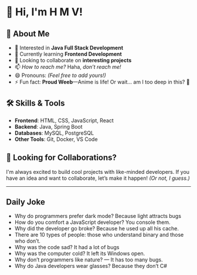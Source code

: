 # 👋 Hi, I'm H M V!

## 🚀 About Me
- 👀 Interested in **Java Full Stack Development**
- 🌱 Currently learning **Frontend Development**
- 💞 Looking to collaborate on **interesting projects**
- 📫 _How to reach me?_ Haha, _don’t reach me!_
- 😄 Pronouns: *(Feel free to add yours!)*
- ⚡ Fun fact: **Proud Weeb**—Anime is life! Or wait… am I too deep in this? 🤔

## 🛠️ Skills & Tools
- **Frontend**: HTML, CSS, JavaScript, React
- **Backend**: Java, Spring Boot
- **Databases**: MySQL, PostgreSQL
- **Other Tools**: Git, Docker, VS Code

## 📌 Looking for Collaborations?
I'm always excited to build cool projects with like-minded developers. If you have an idea and want to collaborate, let’s make it happen! _(Or not, I guess.)_

---
## Daily Joke
- Why do programmers prefer dark mode? Because light attracts bugs
- How do you comfort a JavaScript developer? You console them.
- Why did the developer go broke? Because he used up all his cache.
- There are 10 types of people: those who understand binary and those who don’t.
- Why was the code sad? It had a lot of bugs
- Why was the computer cold? It left its Windows open.
- Why don’t programmers like nature? — It has too many bugs.
- Why do Java developers wear glasses? Because they don’t C#
<!---
HARSHITH-MV/HARSHITH-MV is a ✨ special ✨ repository because its `README.md` (this file) appears on your GitHub profile.
You can click the Preview link to take a look at your changes.
--->
